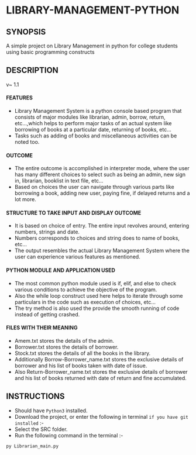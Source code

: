 # LIBRARY-MANAGEMENT-PYTHON

## SYNOPSIS
A simple project on Library Management in python for college students using basic programming constructs

## DESCRIPTION
v~ 1.1
#### FEATURES 
-	Library Management System is a python console based program that consists of major modules like librarian, admin, borrow, return, etc…,which helps to perform major tasks of an actual system like borrowing of books at a particular date, returning of books, etc…
-	Tasks such as adding of books and miscellaneous activities can be noted too.

#### OUTCOME 
-	The entire outcome is accomplished in interpreter mode, where the user has many different choices to select such as being an admin, new sign in, librarian, booklist in text file, etc…
-	Based on choices the user can navigate through various parts like borrowing a book, adding new user, paying fine, if delayed returns and a lot more.

#### STRUCTURE TO TAKE INPUT AND DISPLAY OUTCOME 
-	It is based on choice of entry. The entire input revolves around, entering numbers, strings and date.
-	Numbers corresponds to choices and string does to name of books, etc…
-	The output resembles the actual Library Management System where the user can experience various features as mentioned.

#### PYTHON MODULE AND APPLICATION USED 
-	The most common python module used is if, elif, and else to check various conditions to achieve the objective of the program.
-	Also the while loop construct used here helps to iterate through some particulars in the code such as execution of choices, etc…
-	The try method is also used the provide the smooth running of code instead of getting crashed.

#### FILES WITH THEIR MEANING
- Amem.txt stores the details of the admin.
- Borrower.txt stores the details of borrower.
- Stock.txt stores the details of all the books in the library.
- Additionally Borrow-Borrower_name.txt stores the exclusive details of borrower and his list of books taken with date of issue.
- Also Return-Borrower_name.txt stores the exclusive details of borrower and his list of books returned with date of return and fine accumulated.


## INSTRUCTIONS
- Should have ```Python3``` installed.
- Download the project, or enter the following in terminal ```if you have git installed``` :-
- Select the SRC folder.
- Run the following command in the terminal :-
```bash 
py Librarian_main.py
```
